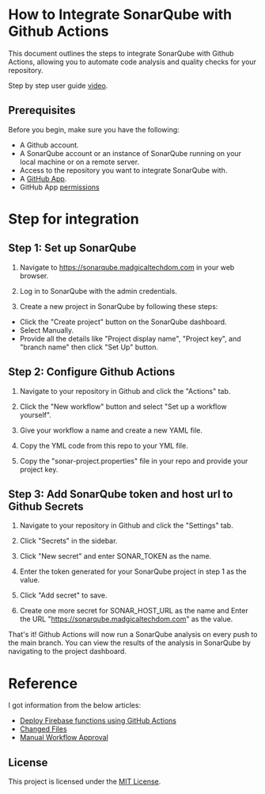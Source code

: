 # How to Integrate SonarQube with Github Actions  

This document outlines the steps to integrate SonarQube with Github Actions, allowing you to automate code analysis and quality checks for your repository.

Step by step user guide [video](https://drive.google.com/file/d/1S7olin2qi3teOROwdB4oWxwMQB8EyAJx/view?usp=sharing).

## Prerequisites

Before you begin, make sure you have the following:

  - A Github account.
  - A SonarQube account or an instance of SonarQube running on your local machine or on a remote server.
  - Access to the repository you want to integrate SonarQube with.
  - A [GitHub App](https://docs.github.com/en/apps/creating-github-apps/creating-github-apps/creating-a-github-app).
  - GitHub App [permissions](https://docs.sonarqube.org/latest/devops-platform-integration/github-integration/#:~:text=Grant%20access%20for%20the%20following%C2%A0Repository%20permissions%3A%C2%A0)
  
# Step for integration

## Step 1: Set up SonarQube

1. Navigate to https://sonarqube.madgicaltechdom.com in your web browser.

2. Log in to SonarQube with the admin credentials.

3. Create a new project in SonarQube by following these steps:

  - Click the "Create project" button on the SonarQube dashboard.
  - Select Manually.
  - Provide all the details like "Project display name", "Project key", and "branch name" then click "Set Up" button.
  
## Step 2: Configure Github Actions

1. Navigate to your repository in Github and click the "Actions" tab.

2. Click the "New workflow" button and select "Set up a workflow yourself".

3. Give your workflow a name and create a new YAML file.

4. Copy the YML code from this repo to your YML file.

5. Copy the "sonar-project.properties" file in your repo and provide your project key.

## Step 3: Add SonarQube token and host url to Github Secrets

1. Navigate to your repository in Github and click the "Settings" tab.

2. Click "Secrets" in the sidebar.

3. Click "New secret" and enter SONAR_TOKEN as the name.

4. Enter the token generated for your SonarQube project in step 1 as the value.

5. Click "Add secret" to save. 

6. Create one more secret for SONAR_HOST_URL as the name and Enter the URL "https://sonarqube.madgicaltechdom.com" as the value.

That's it! Github Actions will now run a SonarQube analysis on every push to the main branch. You can view the results of the analysis in SonarQube by navigating to the project dashboard.

# Reference 

I got information from the below articles:

  - [Deploy Firebase functions using GitHub Actions](https://davelms.medium.com/deploy-firebase-functions-using-github-actions-7dbafbd4df77)
  - [Changed Files](https://github.com/marketplace/actions/changed-files)
  - [Manual Workflow Approval](https://github.com/marketplace/actions/manual-workflow-approval)
  
## License

This project is licensed under the [MIT License](LICENSE).
